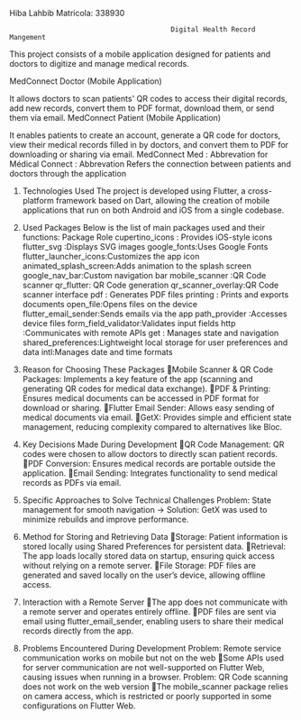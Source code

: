 Hiba Lahbib 
Matricola: 338930


                                            Digital Health Record Mangement
This project consists of a mobile application designed for patients and doctors to digitize and manage medical records.

MedConnect Doctor (Mobile Application)

It allows doctors to scan patients' QR codes to access their digital records, add new records, convert them to PDF format, download them, or send them via email.
MedConnect Patient (Mobile Application)

It enables patients to create an account, generate a QR code for doctors, view their medical records filled in by doctors, and convert them to PDF for downloading or sharing via email.
                                                       MedConnect
Med :  Abbrevation for Médical
Connect : Abbrevation  Refers the connection between patients  and doctors through the application

1. Technologies Used
The project is developed using Flutter, a cross-platform framework based on Dart, allowing the creation of mobile applications that run on both Android and iOS from a single codebase.
2. Used Packages
Below is the list of main packages used and their functions:
Package	Role
cupertino_icons	: Provides iOS-style icons
flutter_svg	:Displays SVG images
google_fonts:Uses Google Fonts
flutter_launcher_icons:Customizes the app icon
animated_splash_screen:Adds animation to the splash screen
google_nav_bar:Custom navigation bar
mobile_scanner :QR Code scanner
qr_flutter: QR Code generation
qr_scanner_overlay:QR Code scanner interface
pdf	: Generates PDF files
printing : Prints and exports documents
open_file:Opens files on the device
flutter_email_sender:Sends emails via the app
path_provider :Accesses device files
form_field_validator:Validates input fields
http :Communicates with remote APIs
get	: Manages state and navigation
shared_preferences:Lightweight local storage for user preferences and data
intl:Manages date and time formats

3. Reason for Choosing These Packages
Mobile Scanner & QR Code Packages: Implements a key feature of the app (scanning and generating QR codes for medical data exchange).
PDF & Printing: Ensures medical documents can be accessed in PDF format for download or sharing.
Flutter Email Sender: Allows easy sending of medical documents via email.
GetX: Provides simple and efficient state management, reducing complexity compared to alternatives like Bloc.
4. Key Decisions Made During Development
QR Code Management: QR codes were chosen to allow doctors to directly scan patient records.
PDF Conversion: Ensures medical records are portable outside the application.
Email Sending: Integrates functionality to send medical records as PDFs via email.
5. Specific Approaches to Solve Technical Challenges
Problem: State management for smooth navigation
→ Solution: GetX was used to minimize rebuilds and improve performance.
6. Method for Storing and Retrieving Data
Storage: Patient information is stored locally using Shared Preferences for persistent data.
Retrieval: The app loads locally stored data on startup, ensuring quick access without relying on a remote server.
File Storage: PDF files are generated and saved locally on the user’s device, allowing offline access.
7. Interaction with a Remote Server
The app does not communicate with a remote server and operates entirely offline.
PDF files are sent via email using flutter_email_sender, enabling users to share their medical records directly from the app.
8. Problems Encountered During Development
Problem: Remote service communication works on mobile but not on the web
Some APIs used for server communication are not well-supported on Flutter Web, causing issues when running in a browser.
Problem: QR Code scanning does not work on the web version
The mobile_scanner package relies on camera access, which is restricted or poorly supported in some configurations on Flutter Web.


















































